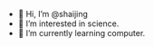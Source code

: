 - 👋 Hi, I’m @shaijing
- 👀 I’m interested in science.
- 🌱 I’m currently learning computer.

<!---
shaijing/shaijing is a ✨ special ✨ repository because its `README.md` (this file) appears on your GitHub profile.
You can click the Preview link to take a look at your changes.
--->
